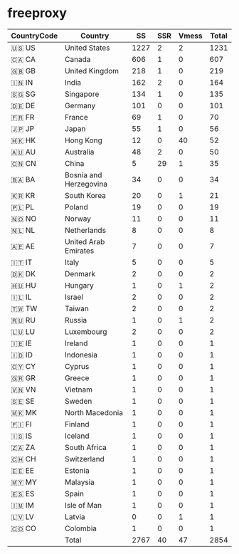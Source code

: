 # freeproxy

|CountryCode|Country|SS|SSR|Vmess|Total|
|  ----  | ----  |  ----  | ----  |  ----  | ----  |
|🇺🇸 US|United States|1227|2|2|1231|
|🇨🇦 CA|Canada|606|1|0|607|
|🇬🇧 GB|United Kingdom|218|1|0|219|
|🇮🇳 IN|India|162|2|0|164|
|🇸🇬 SG|Singapore|134|1|0|135|
|🇩🇪 DE|Germany|101|0|0|101|
|🇫🇷 FR|France|69|1|0|70|
|🇯🇵 JP|Japan|55|1|0|56|
|🇭🇰 HK|Hong Kong|12|0|40|52|
|🇦🇺 AU|Australia|48|2|0|50|
|🇨🇳 CN|China|5|29|1|35|
|🇧🇦 BA|Bosnia and Herzegovina|34|0|0|34|
|🇰🇷 KR|South Korea|20|0|1|21|
|🇵🇱 PL|Poland|19|0|0|19|
|🇳🇴 NO|Norway|11|0|0|11|
|🇳🇱 NL|Netherlands|8|0|0|8|
|🇦🇪 AE|United Arab Emirates|7|0|0|7|
|🇮🇹 IT|Italy|5|0|0|5|
|🇩🇰 DK|Denmark|2|0|0|2|
|🇭🇺 HU|Hungary|1|0|1|2|
|🇮🇱 IL|Israel|2|0|0|2|
|🇹🇼 TW|Taiwan|2|0|0|2|
|🇷🇺 RU|Russia|1|0|1|2|
|🇱🇺 LU|Luxembourg|2|0|0|2|
|🇮🇪 IE|Ireland|1|0|0|1|
|🇮🇩 ID|Indonesia|1|0|0|1|
|🇨🇾 CY|Cyprus|1|0|0|1|
|🇬🇷 GR|Greece|1|0|0|1|
|🇻🇳 VN|Vietnam|1|0|0|1|
|🇸🇪 SE|Sweden|1|0|0|1|
|🇲🇰 MK|North Macedonia|1|0|0|1|
|🇫🇮 FI|Finland|1|0|0|1|
|🇮🇸 IS|Iceland|1|0|0|1|
|🇿🇦 ZA|South Africa|1|0|0|1|
|🇨🇭 CH|Switzerland|1|0|0|1|
|🇪🇪 EE|Estonia|1|0|0|1|
|🇲🇾 MY|Malaysia|1|0|0|1|
|🇪🇸 ES|Spain|1|0|0|1|
|🇮🇲 IM|Isle of Man|1|0|0|1|
|🇱🇻 LV|Latvia|0|0|1|1|
|🇨🇴 CO|Colombia|1|0|0|1|
||Total|2767|40|47|2854|

